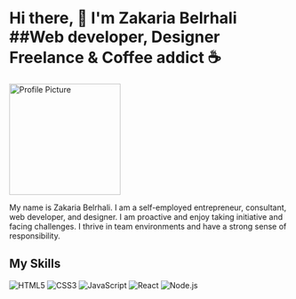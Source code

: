 # Hi there, 👋 I'm Zakaria Belrhali <br>##Web developer, Designer Freelance & Coffee addict ☕ 

<img src="https://avatars.githubusercontent.com/u/20566979?v=4" alt="Profile Picture" width="200" height="200">

My name is Zakaria Belrhali. I am a self-employed entrepreneur, consultant, web developer, and designer. I am proactive and enjoy taking initiative and facing challenges. I thrive in team environments and have a strong sense of responsibility.

## My Skills

![HTML5](https://img.shields.io/badge/-HTML5-E34F26?style=flat-square&logo=html5&logoColor=white)
![CSS3](https://img.shields.io/badge/-CSS3-1572B6?style=flat-square&logo=css3&logoColor=white)
![JavaScript](https://img.shields.io/badge/-JavaScript-F7DF1E?style=flat-square&logo=javascript&logoColor=black)
![React](https://img.shields.io/badge/-React-61DAFB?style=flat-square&logo=react&logoColor=black)
![Node.js](https://img.shields.io/badge/-Node.js-339933?style=flat-square&logo=node.js&logoColor=white)


